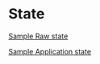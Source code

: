 # State

[Sample Raw state](https://github.com/CodeforAustralia/cese-snippet/tree/master/server/db.json)


[Sample Application state](https://github.com/CodeforAustralia/cese-snippet/tree/master/client/__mocks__/sampleState.js) 


